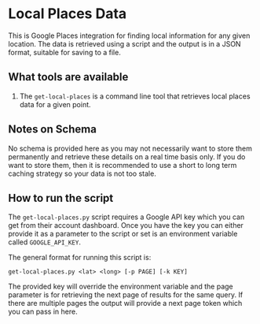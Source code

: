 # Local Places Data

This is Google Places integration for finding local information for any given location.
The data is retrieved using a script and the output is in a JSON format, suitable for saving to a file.

## What tools are available
1. The `get-local-places` is a command line tool that retrieves local places data for a given point.

## Notes on Schema
No schema is provided here as you may not necessarily want to store them permanently and retrieve these details on a real time basis only. If you do want to store them, then it is recommended to use a short to long term caching strategy so your data is not too stale.

## How to run the script

The `get-local-places.py` script requires a Google API key which you can get from their account dashboard.
Once you have the key you can either provide it as a parameter to the script or set is an environment variable called `GOOGLE_API_KEY`.

The general format for running this script is:

```get-local-places.py <lat> <long> [-p PAGE] [-k KEY]```

The provided key will override the environment variable and the page parameter is for retrieving the next page
of results for the same query. If there are multiple pages the output will provide a next page token which you can pass in here.
